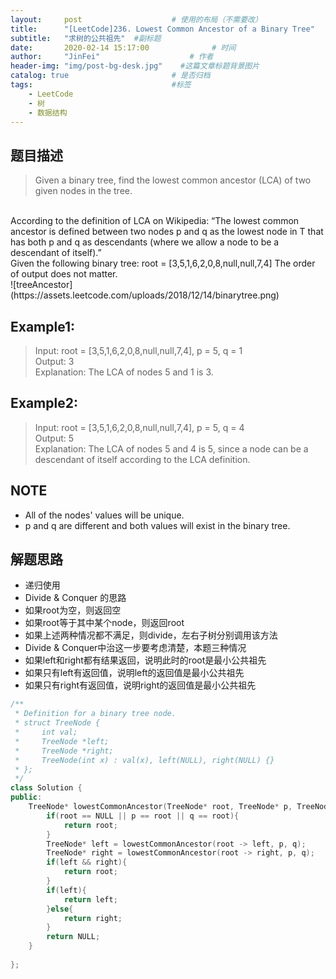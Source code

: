 ```yaml
---
layout:     post                    # 使用的布局（不需要改） 
title:      "[LeetCode]236. Lowest Common Ancestor of a Binary Tree"               # 标题  
subtitle:   "求树的公共祖先"  #副标题 
date:       2020-02-14 15:17:00              # 时间 
author:     "JinFei"                    # 作者 
header-img: "img/post-bg-desk.jpg"    #这篇文章标题背景图片 
catalog: true                       # 是否归档 
tags:                               #标签     
    - LeetCode 
    - 树
    - 数据结构
---
```


## 题目描述
> Given a binary tree, find the lowest common ancestor (LCA) of two given nodes in the tree.
<br>
According to the definition of LCA on Wikipedia: “The lowest common ancestor is defined between two nodes p and q as the lowest node in T that has both p and q as descendants (where we allow a node to be a descendant of itself).”
<br>
Given the following binary tree:  root = [3,5,1,6,2,0,8,null,null,7,4]
The order of output does not matter.
<br>
![treeAncestor](https://assets.leetcode.com/uploads/2018/12/14/binarytree.png)



## Example1:
 
> Input: root = [3,5,1,6,2,0,8,null,null,7,4], p = 5, q = 1 <br>
Output: 3 <br>
Explanation: The LCA of nodes 5 and 1 is 3. <br>

## Example2:
 
> Input: root = [3,5,1,6,2,0,8,null,null,7,4], p = 5, q = 4 <br>
Output: 5 <br>
Explanation: The LCA of nodes 5 and 4 is 5, since a node can be a descendant of itself according to the LCA definition. <br>

## NOTE
- All of the nodes' values will be unique.
- p and q are different and both values will exist in the binary tree.

## 解题思路
- 递归使用
- Divide & Conquer 的思路
- 如果root为空，则返回空
- 如果root等于其中某个node，则返回root
- 如果上述两种情况都不满足，则divide，左右子树分别调用该方法
- Divide & Conquer中治这一步要考虑清楚，本题三种情况
- 如果left和right都有结果返回，说明此时的root是最小公共祖先
- 如果只有left有返回值，说明left的返回值是最小公共祖先
- 如果只有right有返回值，说明right的返回值是最小公共祖先

```C++
/**
 * Definition for a binary tree node.
 * struct TreeNode {
 *     int val;
 *     TreeNode *left;
 *     TreeNode *right;
 *     TreeNode(int x) : val(x), left(NULL), right(NULL) {}
 * };
 */
class Solution {
public:
    TreeNode* lowestCommonAncestor(TreeNode* root, TreeNode* p, TreeNode* q) {
        if(root == NULL || p == root || q == root){
            return root;
        }
        TreeNode* left = lowestCommonAncestor(root -> left, p, q);
        TreeNode* right = lowestCommonAncestor(root -> right, p, q);
        if(left && right){
            return root;
        }
        if(left){
            return left;
        }else{
            return right;
        }
        return NULL;
    }
    
};
```
